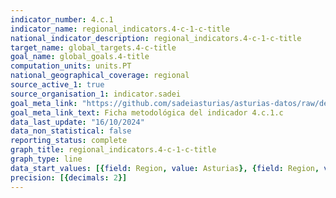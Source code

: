 ```yaml
---
indicator_number: 4.c.1
indicator_name: regional_indicators.4-c-1-c-title
national_indicator_description: regional_indicators.4-c-1-c-title
target_name: global_targets.4-c-title
goal_name: global_goals.4-title
computation_units: units.PT
national_geographical_coverage: regional
source_active_1: true
source_organisation_1: indicator.sadei
goal_meta_link: "https://github.com/sadeiasturias/asturias-datos/raw/develop/descargas/metodologia/4.c.1.c.pdf"
goal_meta_link_text: Ficha metodológica del indicador 4.c.1.c
data_last_update: "16/10/2024"
data_non_statistical: false
reporting_status: complete
graph_title: regional_indicators.4-c-1-c-title
graph_type: line
data_start_values: [{field: Region, value: Asturias}, {field: Region, value: España}]
precision: [{decimals: 2}]
---
```

